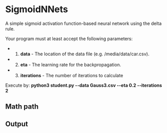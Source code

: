 # SigmoidNNets
A simple sigmoid activation function-based neural network using the delta rule.

Your program must at least accept the following parameters:
- 1. **data** - The location of the data file (e.g. /media/data/car.csv).
- 2. **eta** - The learning rate for the backpropagation.
- 3. **iterations** - The number of iterations to calculate

Execute by: **python3 student.py --data Gauss3.csv --eta 0.2 --iterations 2**

## Math path


## Output

